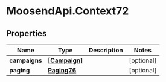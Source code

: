 # MoosendApi.Context72

## Properties
Name | Type | Description | Notes
------------ | ------------- | ------------- | -------------
**campaigns** | [**[Campaign]**](Campaign.md) |  | [optional] 
**paging** | [**Paging76**](Paging76.md) |  | [optional] 


